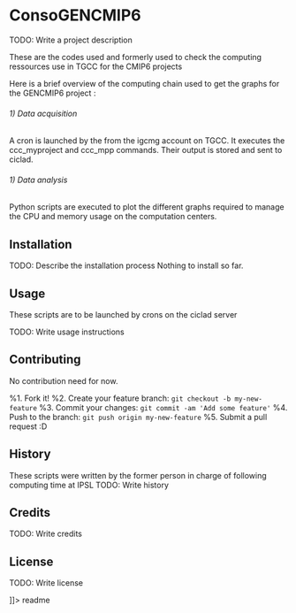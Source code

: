 # ConsoGENCMIP6

<snippet>
  <content><![CDATA[
# ${1:ConsoGENCMIP6}

TODO: Write a project description 

These are the codes used and formerly used to check the computing ressources use in TGCC for the CMIP6 projects

Here is a brief overview of the computing chain used to get the graphs for the GENCMIP6 project : 

###### 1) Data acquisition
A cron is launched by the from the igcmg account on TGCC. It executes the ccc_myproject and ccc_mpp commands. Their output is stored and sent to ciclad. 

###### 1) Data analysis
Python scripts are executed to plot the different graphs required to manage the CPU and memory usage on the computation centers. 
## Installation

TODO: Describe the installation process
Nothing to install so far.
## Usage

These scripts are to be launched by crons on the ciclad server 

TODO: Write usage instructions
## Contributing
No contribution need for now. 

%1. Fork it!
%2. Create your feature branch: `git checkout -b my-new-feature`
%3. Commit your changes: `git commit -am 'Add some feature'`
%4. Push to the branch: `git push origin my-new-feature`
%5. Submit a pull request :D

## History

These scripts were written by the former person in charge of following computing time at IPSL
TODO: Write history

## Credits

TODO: Write credits

## License

TODO: Write license 

]]></content>
  <tabTrigger>readme</tabTrigger>
</snippet>
